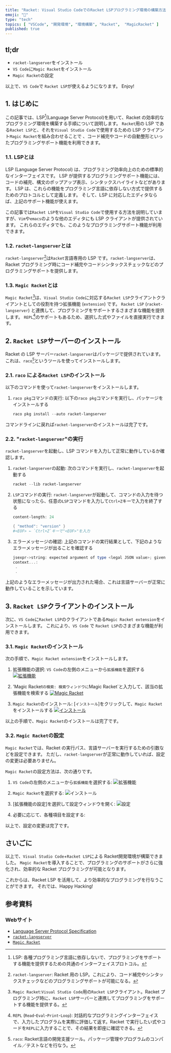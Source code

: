 ```yaml
---
title: "Racket: Visual Studio CodeでのRacket LSPプログラミング環境の構築方法"
emoji: "🎾"
type: "tech"
topics: [ "VSCode", "開発環境", "環境構築", "Racket",  "MagicRacket" ]
published: true
---
```


## tl;dr

- `racket-langserver`をインストール
- `VS Code`に`Magic Racket`をインストール
- `Magic Racket`の設定

以上で、`VS Code`で `Racket LSP`が使えるようになります。
Enjoy!

## 1. はじめに

この記事では、LSP[^1](Language Server Protocol)を用いて、Racket の効率的なプログラミング環境を構築する手順について説明します。
`Racket`用の LSP である`Racket LSP`と、それを`Visual Studio Code`で使用するための LSP クライアント`Magic Racket`を組み合わせることで  、コード補完やコードの自動整形といったプログラミングサポート機能を利用できます。

[^1]: LSP: 各種プログラミング言語に依存しないで、プログラミングをサポートする機能を提供するための共通のインターフェイスプロトコル。

### 1.1. LSPとは

LSP (Language Server Protocol) は、プログラミング効率向上のための標準的なインターフェイスです。
LSP が提供するプログラミングサポート機能には、コードの補完、構文のポップアップ表示、シンタックスハイライトなどがあります。
LSP は、これらの機能をプログラミング言語に依存しない方式で提供するためのプロトコルとして定義します。
そして、LSP に対応したエディタならば、上記のサポート機能が使えます。

この記事では`Racket LSP`を`Visual Studio Code`で使用する方法を説明していますが、`Vim`や`emacs`のような他のエディタにも LSP クライアントが提供されています。
これらのエディタでも、このようなプログラミングサポート機能が利用できます。

### 1.2. `racket-langserver`とは

`racket-langserver`[^2]は`Racket`言語専用の LSP です。`racket-langserver`は、Racket プログラミング時にコード補完やコードシンタックスチェックなどのプログラミングサポートを提供します。

[^2]:`racket-langserver`: Racket 用の LSP。これにより、コード補完やシンタックスチェックなどのプログラミングサポートが可能になる。

### 1.3. `Magic Racket`とは

`Magic Racket`[^3]は、`Visual Studio Code`に対応する`Racket LSP`クライアントクライアントとしての役割を持つ拡張機能 (`extension`) です。
`Racket LSP` (`racket-langserver`) と連携して、プログラミングをサポートするさまざまな機能を提供します。
`REPL`[^4]のサポートもあるため、選択した式やファイルを直接実行できます。

[^3]:`Magic Racket`:`Visual Studio Code`用の`Racket LSP`クライアント。Racket プログラミング時に、`Racket LSP`サーバーと連携してプログラミングをサポートする機能を提供する。
[^4]:`REPL` (`Read`-`Eval`-`Print`-`Loop`): 対話的なプログラミングインターフェイスで、入力したプログラムを実際に評価して返す。Racket で実行したい式やコードを`REPL`に入力することで、その結果を即座に確認できる。

## 2. `Racket LSP`サーバーのインストール

Racket の LSP サーバー`racket-langserver`はパッケージで提供されています。これは、`raco`[^5]というツールを使ってインストールします。

[^5]:`raco`: Racket言語の開発支援ツール。パッケージ管理やプログラムのコンパイル／テストなどを行なう。

### 2.1. `raco` による`Racket LSP`のインストール

以下のコマンドを使って`racket-langserver`をインストールします。

1. `raco pkg`コマンドの実行:
   以下の`raco pkg`コマンドを実行し、パッケージをインストールする

   ```powershell
   raco pkg install --auto racket-langserver
   ```

コマンドラインに戻れば`racket-langserver`のインストールは完了です。

### 2.2. "`racket-langserver`"の実行

`racket-langserver`を起動し、LSP コマンドを入力して正常に動作しているか確認します。

1. `racket-langserver`の起動:
    次のコマンドを実行し、`racket-langserver`を起動する

    ```powershell
    racket --lib racket-langserver
    ```

2. `LSP`コマンドの実行:
   `racket-langserver`が起動して、コマンドの入力を待つ状態になったら、任意の`LSP`コマンドを入力して`Ctrl+Z`キーで入力を終了する

   ```powershell
   content-length: 24
   
   { "method": "version" }
   #<EOF> ← `Ctrl+Z`キーで"<EOF>"を入力
   ```

3. エラーメッセージの確認:
   上記のコマンドの実行結果として、下記のようなエラーメッセージが出ることを確認する

   ```powershell
   jsexpr->string: expected argument of type <legal JSON value>; given: #<eof>
   context...:
    .
    .
   ```

上記のようなエラーメッセージが出力された場合、これは言語サーバーが正常に動作していることを示しています。

## 3. `Racket LSP`クライアントのインストール

次に、`VS Code`に`Racket LSP`のクライアントである`Magic Racket extension`をインストールします。
これにより、`VS Code` で `Racket LSP`のさまざまな機能が利用できます。

### 3.1. `Magic Racket`のインストール

次の手順で、`Magic Racket extension`をインストールします。

1. 拡張機能の選択:
   `VS Code`の左側のメニューから`拡張機能`を選択する
   [![拡張機能](https://i.imgur.com/4JIrBTs.png)](https://imgur.com/4JIrBTs)

2. 'Magic Racket`の検索:
   検索ウィンドウに`Magic Racket`と入力して、該当の拡張機能を検索する
   [![Magic Racket](https://i.imgur.com/DV1cXLQ.png)](https://imgur.com/DV1cXLQ)

3. `Magic Racket`のインストール:
  \[`インストール`\]をクリックして、`Magic Racket`をインストールする
  [![インストール](https://i.imgur.com/sjIih4s.png)](https://imgur.com/sjIih4s)

以上の手順で、`Magic Racket`のインストールは完了です。

### 3.2. `Magic Racket`の設定

`Magic Racket`では、Racket の実行パス、言語サーバーを実行するための引数などを設定できます。
ただし、`racket-langserver`が正常に動作していれば、設定の変更は必要ありません。

`Magic Racket`の設定方法は、次の通りです。

1. `VS Code`の左側のメニューから`拡張機能`を選択する:
   ![拡張機能](https://i.imgur.com/4JIrBTs.png)

2. `Magic Racket`を選択する:
   ![インストール](https://i.imgur.com/sjIih4s.png)

3. \[拡張機能の設定\]を選択して設定ウィンドウを開く:
   ![設定](https://i.imgur.com/V3zShBh.png)

4. 必要に応じて、各種項目を設定する:

以上で、設定の変更は完了です。

## さいごに

以上で、`Visual Studio Code`+`Racket LSP`による Racket開発環境が構築できました。
`Magic Racket`を導入することで、プログラミングのサポートがさらに強化され、効率的な Racket プログラミングが可能となります。

これからは、Racket LSP を活用して、より効率的なプログラミングを行なうことができます。
それでは、Happy Hacking!

## 参考資料

### Webサイト

- [Language Server Protocol Specification](https://github.com/tennashi/lsp_spec_ja)
- [`racket-langserver`](https://github.com/jeapostrophe/racket-langserver)
- [`Magic Racket`](https://marketplace.visualstudio.com/items?itemName=evzen-wybitul.magic-racket)
